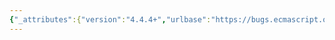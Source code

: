 ```yaml
---
{"_attributes":{"version":"4.4.4+","urlbase":"https://bugs.ecmascript.org/","maintainer":"dherman@mozilla.com"},"bug":{"bug_id":4098,"creation_ts":"2015-02-27 09:59:00 -0800","short_desc":"Elison not allowed in ArrayBindingPattern and ArrayAssignmentPattern after RestElement","delta_ts":"2015-02-27 11:37:36 -0800","product":"Draft for 6th Edition","component":"technical issue","version":"Rev 34: February 20, 2015 Release Candidate 1","rep_platform":"All","op_sys":"All","bug_status":"RESOLVED","resolution":"INVALID","priority":"Normal","bug_severity":"enhancement","everconfirmed":true,"reporter":{"uid":"ikarienator","name":"Bei Zhang"},"assigned_to":{"uid":"allen","name":"Allen Wirfs-Brock"},"long_desc":[{"commentid":13419,"comment_count":0,"who":{"uid":"ikarienator","name":"Bei Zhang"},"bug_when":"2015-02-27 09:59:06 -0800","thetext":"This will complicate recursive descendant parsing because ArrayBindingPattern and ArrayAssignmentPattern cannot be directly converted from an ArrayLiteral."},{"commentid":13422,"comment_count":1,"who":{"uid":"allen","name":"Allen Wirfs-Brock"},"bug_when":"2015-02-27 11:37:36 -0800","thetext":"Yes, a trailing comma or elision is intentionally not allowed there.\n\nthat's not the only difference between between the array pattern grammars and  ArrayLiteral and the reason for the first early error condition in 12.14.1 \n\nArrayLiteral just a cover grammar for ArrayAssignmentPattern"}]}}
---
```

